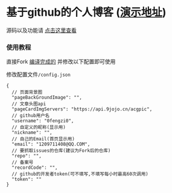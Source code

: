# 基于github的个人博客  ([演示地址](https://0fengzi0.github.io))
源码以及功能请 [点击这里查看](https://github.com/0fengzi0/G-Blog)
### 使用教程
直接Fork [编译完成的](https://github.com/0fengzi0/0fengzi0.github.io) 并修改以下配置即可使用

修改配置文件```/config.json```
```json5
{
  // 页面背景图
  "pageBackGroundImage": "",
  // 文章头图api
  "pageCardImgServers": "https://api.9jojo.cn/acgpic",
  // github用户名
  "username": "0fengzi0",
  // 自定义的昵称(显示用)
  "nickname": "",
  // 自己的Email(首页显示用)
  "email": "1209711408@QQ.COM",
  // 要抓取issues的仓库(建议为Fork后的仓库)
  "repo": "",
  // 备案号
  "recordCode": "",
  // github的开发者token(可不填写,不填写每小时最高60次调用)
  "token": ""
}